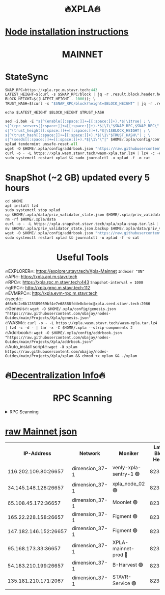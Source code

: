 <h1 align="center"> 🔥XPLA🔥</h1>

[Node installation instructions](https://github.com/obajay/nodes-Guides/tree/main/Projects/Xpla)
=
<h1 align="center"> MAINNET</h1>

# StateSync
```python
SNAP_RPC=https://xpla.rpc.m.stavr.tech:443
LATEST_HEIGHT=$(curl -s $SNAP_RPC/block | jq -r .result.block.header.height); \
BLOCK_HEIGHT=$((LATEST_HEIGHT - 1000)); \
TRUST_HASH=$(curl -s "$SNAP_RPC/block?height=$BLOCK_HEIGHT" | jq -r .result.block_id.hash)

echo $LATEST_HEIGHT $BLOCK_HEIGHT $TRUST_HASH

sed -i.bak -E "s|^(enable[[:space:]]+=[[:space:]]+).*$|\1true| ; \
s|^(rpc_servers[[:space:]]+=[[:space:]]+).*$|\1\"$SNAP_RPC,$SNAP_RPC\"| ; \
s|^(trust_height[[:space:]]+=[[:space:]]+).*$|\1$BLOCK_HEIGHT| ; \
s|^(trust_hash[[:space:]]+=[[:space:]]+).*$|\1\"$TRUST_HASH\"| ; \
s|^(seeds[[:space:]]+=[[:space:]]+).*$|\1\"\"|" $HOME/.xpla/config/config.toml
xplad tendermint unsafe-reset-all
wget -O $HOME/.xpla/config/addrbook.json "https://raw.githubusercontent.com/obajay/nodes-Guides/main/Projects/Xpla/addrbook.json"
curl -o - -L https://xpla.wasm.stavr.tech/wasm-xpla.tar.lz4 | lz4 -c -d - | tar -x -C $HOME/.xpla --strip-components 2
sudo systemctl restart xplad && sudo journalctl -u xplad -f -o cat
```
# SnapShot (~2 GB) updated every 5 hours
```python
cd $HOME
apt install lz4
sudo systemctl stop xplad
cp $HOME/.xpla/data/priv_validator_state.json $HOME/.xpla/priv_validator_state.json.backup
rm -rf $HOME/.xpla/data
curl -o - -L https://xpla.snapshot.stavr.tech/xpla/xpla-snap.tar.lz4 | lz4 -c -d - | tar -x -C $HOME/.xpla --strip-components 2
mv $HOME/.xpla/priv_validator_state.json.backup $HOME/.xpla/data/priv_validator_state.json
wget -O $HOME/.xpla/config/addrbook.json "https://raw.githubusercontent.com/obajay/nodes-Guides/main/Projects/Xpla/addrbook.json"
sudo systemctl restart xplad && journalctl -u xplad -f -o cat
```

 <h1 align="center"> Useful Tools</h1>

🔥EXPLORER🔥:     https://explorer.stavr.tech/Xpla-Mainnet        `Indexer "ON"` \
🔥API🔥:          https://xpla.api.m.stavr.tech \
🔥RPC🔥:          https://xpla.rpc.m.stavr.tech:443              `Snapshot-interval = 1000` \
🔥gRPC🔥:         http://xpla.grpc.m.stavr.tech:112 \
🔥EVMRPC🔥:       http://xpla.evm-rpc.m.stavr.tech \
🔥seed🔥:      `466c9c2e8b128389059bf4e7e68888fdde8cbebc@xpla.seed.stavr.tech:2066` \
🔥Genesis🔥:   `wget -O $HOME/.xpla/config/genesis.json "https://raw.githubusercontent.com/obajay/nodes-Guides/main/Projects/Xpla/genesis.json"` \
🔥WASM🔥:      `curl -o - -L https://xpla.wasm.stavr.tech/wasm-xpla.tar.lz4 | lz4 -c -d - | tar -x -C $HOME/.xpla --strip-components 2` \
🔥Addrbook🔥:  `wget -O $HOME/.xpla/config/addrbook.json "https://raw.githubusercontent.com/obajay/nodes-Guides/main/Projects/Xpla/addrbook.json"` \
🔥Auto_install script🔥:`wget -O xplam https://raw.githubusercontent.com/obajay/nodes-Guides/main/Projects/Xpla/xplam && chmod +x xplam && ./xplam`

🔥[Decentralization Info](https://github.com/obajay/StateSync-snapshots/tree/main/Projects/Xpla/Decentralization)🔥
=
<h1 align="center"> RPC Scanning</h1>

<details>
<summary>RPC Scanning</summary>

<h2 align="center"> We scan nodes in real time every 4 hours. And we provide the final result of RPC endpoints.
We cannot influence the operation of these nodes in any way. </h2>


```python
If Voting Power is higher than 0 --> then the Node is a validator of the network and may be subject to attack and be a potential threat to the chain.
```
```python
We marked such validators with a red symbol
```

</details>

[raw Mainnet json](https://rpc-check.xplam.stavr.tech/xplam/rpc-xplam-result.json)
=


<table><tr><th>IP-Address</th><th>Network</th><th>Moniker</th><th>Latest Block Height</th><th>Earliest Block Height</th><th>Catching Up</th><th>Tx Index</th><th>Voting Power</th><th>Scan Time</th></tr><tr><td>116.202.109.80:26657</td><td>dimension_37-1</td><td>venly-xpla-sentry-1 🟢</td><td>8234264</td><td>0</td><td>False</td><td>on</td><td>0</td><td>2024-03-22T13:23:37.527459802UTC</td></tr><tr><td>34.145.148.128:26657</td><td>dimension_37-1</td><td>xpla_node_02 🟢</td><td>8234309</td><td>1</td><td>False</td><td>on</td><td>0</td><td>2024-03-22T13:28:12.689016540UTC</td></tr><tr><td>65.108.45.172:36657</td><td>dimension_37-1</td><td>Moonlet 🟢</td><td>8234316</td><td>1</td><td>False</td><td>on</td><td>0</td><td>2024-03-22T13:28:52.112614906UTC</td></tr><tr><td>165.22.228.158:26657</td><td>dimension_37-1</td><td>Figment 🟢</td><td>8234302</td><td>7819861</td><td>False</td><td>on</td><td>0</td><td>2024-03-22T13:27:30.183652527UTC</td></tr><tr><td>147.182.146.152:26657</td><td>dimension_37-1</td><td>Figment 🟢</td><td>8234315</td><td>7819861</td><td>False</td><td>on</td><td>0</td><td>2024-03-22T13:28:45.571779705UTC</td></tr><tr><td>95.168.173.33:36657</td><td>dimension_37-1</td><td>XPLA-mainnet-prod 🔴</td><td>8234314</td><td>7984314</td><td>False</td><td>on</td><td>1601</td><td>2024-03-22T13:28:42.548099241UTC</td></tr><tr><td>54.183.210.199:26657</td><td>dimension_37-1</td><td>B-Harvest 🟢</td><td>8234294</td><td>8228396</td><td>False</td><td>off</td><td>0</td><td>2024-03-22T13:26:41.723979578UTC</td></tr><tr><td>135.181.210.171:2067</td><td>dimension_37-1</td><td>STAVR-Service 🟢</td><td>8234309</td><td>8233001</td><td>False</td><td>on</td><td>0</td><td>2024-03-22T13:28:15.084978217UTC</td></tr></table>